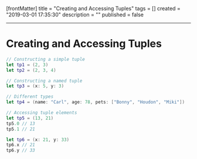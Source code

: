 [frontMatter]
title = "Creating and Accessing Tuples"
tags = []
created = "2019-03-01 17:35:30"
description = ""
published = false

---

# Creating and Accessing Tuples

``` Swift
// Constructing a simple tuple
let tp1 = (2, 3)
let tp2 = (2, 3, 4)

// Constructing a named tuple
let tp3 = (x: 5, y: 3)

// Different types
let tp4 = (name: "Carl", age: 78, pets: ["Bonny", "Houdon", "Miki"])

// Accessing tuple elements
let tp5 = (13, 21)
tp5.0 // 13
tp5.1 // 21

let tp6 = (x: 21, y: 33)
tp6.x // 21
tp6.y // 33

```
